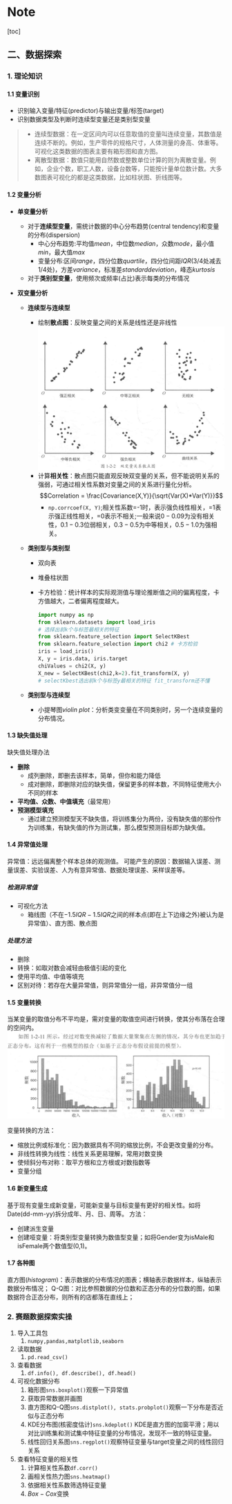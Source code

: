 # Note

[toc]

## 二、数据探索

### 1. 理论知识

#### 1.1 变量识别

- 识别输入变量/特征(predictor)与输出变量/标签(target)
- 识别数据类型及判断时连续型变量还是类别型变量

>- 连续型数据：在一定区间内可以任意取值的变量叫连续变量，其数值是连续不断的。例如，生产零件的规格尺寸，人体测量的身高、体重等。可视化这类数据的图表主要有箱形图和直方图。
>- 离散型数据：数值只能用自然数或整数单位计算的则为离散变量。例如，企业个数，职工人数，设备台数等，只能按计量单位数计数。大多数图表可视化的都是这类数据，比如柱状图、折线图等。

#### 1.2 变量分析

- **单变量分析**
  - 对于**连续型变量**，需统计数据的中心分布趋势(central tendency)和变量的分布(dispersion)
    - 中心分布趋势:平均值$mean$，中位数$median$，众数$mode$，最小值$min$，最大值$max$
    - 变量分布:区间$range$，四分位数$quartile$，四分位间距$IQR$(3/4处减去1/4处)，方差$variance$，标准差$standard deviation$，峰态$kurtosis$
  - 对于**类别型变量**，使用频次或频率(占比)表示每类的分布情况

- **双变量分析**
  - **连续型与连续型**
    - 绘制**散点图**：反映变量之间的关系是线性还是非线性
    ![图 1](/images/3431ca1c91c271cab5c9ec69db7957a09ed5d2d06c77bd36519ba58b7ec84634.png)  
    - 计算**相关性**：散点图只能直观反映双变量的关系，但不能说明关系的强弱，可通过相关性系数对变量之间的关系进行量化分析。
   $$Correlation = \frac{Covariance(X,Y)}{\sqrt{Var(X)*Var(Y)}}$$
      - `np.corrcoef(X, Y)`;相关性系数=-1时，表示强负线性相关，=1表示强正线性相关，=0表示不相关;一般来说$0-0.09$为没有相关性，$0.1-0.3$位弱相关，$0.3-0.5$为中等相关，$0.5-1.0$为强相关。
  - **类别型与类别型**
    - 双向表
    - 堆叠柱状图
    - 卡方检验：统计样本的实际观测值与理论推断值之间的偏离程度，卡方值越大，二者偏离程度越大。

      ```python
      import numpy as np
      from sklearn.datasets import load_iris
      # 选择出前k个与标签最相关的特征
      from sklearn.feature_selection import SelectKBest 
      from sklearn.feature_selection import chi2 # 卡方检验
      iris = load_iris()
      X, y = iris.data, iris.target
      chiValues = chi2(X, y)
      X_new = SelectKBest(chi2,k=2).fit_transform(X, y)
      # selectKbest选出前k个与标签y最相关的特征 fit_transform还不懂
      ```

  - **类别型与连续型**
    - 小提琴图$violin\ plot$：分析类变变量在不同类别时，另一个连续变量的分布情况。

#### 1.3 缺失值处理

缺失值处理办法

- **删除**
  - 成列删除，即删去该样本，简单，但你和能力降低
  - 成对删除，即删除对应的缺失值，保留更多的样本数，不同特征使用大小不同的样本
- **平均值、众数、中值填充**（最常用）
- **预测模型填充**
  - 通过建立预测模型天不缺失值，将训练集分为两份，没有缺失值的那份作为训练集，有缺失值的作为测试集，那么模型预测目标即为缺失值。

#### 1.4 异常值处理

异常值：远远偏离整个样本总体的观测值。
可能产生的原因：数据输入误差、测量误差、实验误差、人为有意异常值、数据处理误差、采样误差等。

##### 检测异常值

- 可视化方法
  - 箱线图（不在$-1.5IQR-1.5IQR$之间的样本点(即在上下边缘之外)被认为是异常值）、直方图、散点图

##### 处理方法

- 删除
- 转换：如取对数会减轻由极值引起的变化
- 使用平均值、中值等填充
- 区别对待：若存在大量异常值，则异常值分一组，非异常值分一组

#### 1.5 变量转换

当某变量的取值分布不平均是，需对变量的取值空间进行转换，使其分布落在合理的空间内。
![图 1](/images/e1a0959cc1cbdee944774da95f5dbcc64ba2c6ffa7b6b8cd2728b32dbae510d6.png)  

变量转换的方法：

- 缩放比例或标准化：因为数据具有不同的缩放比例，不会更改变量的分布。
- 非线性转换为线性：线性关系更易理解，常用对数变换
- 使倾斜分布对称：取平方根和立方根或对数指数等
- 变量分组

#### 1.6 新变量生成

基于现有变量生成新变量，可能新变量与目标变量有更好的相关性。如将Date(dd-mm-yy)拆分成年、月、日、周等。
方法：

- 创建派生变量
- 创建哑变量：将类别型变量转换为数值型变量；如将Gender变为isMale和isFemale两个数值型(0,1)。

#### 1.7 各种图

直方图($histogram$)：表示数据的分布情况的图表；横轴表示数据样本，纵轴表示数据分布情况；
Q-Q图：对比参照数据的分位数和正态分布的分位数的图，如果数据符合正态分布，则所有的店都落在直线上；

### 2. 赛题数据探索实操

1. 导入工具包
   1. `numpy,pandas,matplotlib,seaborn`
2. 读取数据
   1. `pd.read_csv()`
3. 查看数据
   1. `df.info(), df.describe(), df.head()`
4. 可视化数据分布
   1. 箱形图`sns.boxplot()`观察一下异常值
   2. 获取异常数据并画图
   3. 直方图和Q-Q图`sns.distplot(), stats.probplot()`观察一下分布是否近似与正态分布
   4. KDE分布图(核密度估计)`sns.kdeplot()` KDE是直方图的加窗平滑；用以对比训练集和测试集中特征变量的分布情况，发现不一致的特征变量。
   5. 线性回归关系图`sns.regplot()`观察特征变量与target变量之间的线性回归关系
5. 查看特征变量的相关性
   1. 计算相关性系数`df.corr()`
   2. 画相关性热力图`sns.heatmap()`
   3. 依据相关性系数筛选特征变量
   4. $Box-Cox$变换
